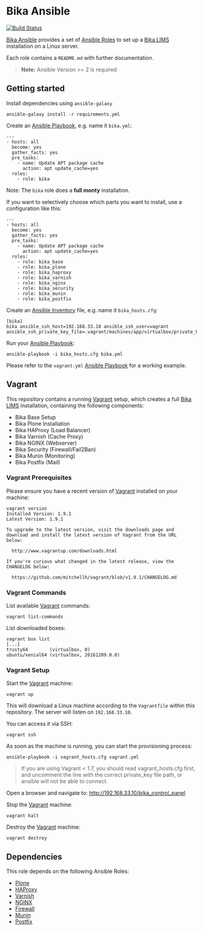 # Bika Ansible

[![Build Status](https://travis-ci.org/bikalabs/bika.ansible.svg?branch=master)](https://travis-ci.org/bikalabs/bika.ansible)

[Bika Ansible][6] provides a set of [Ansible Roles][7] to set up a
[Bika LIMS][1] installation on a Linux server.

Each role contains a `README.md` with further documentation.

> **Note:**
> Ansible Version >= 2 is required

## Getting started

Install dependencies using `ansible-galaxy`

    ansible-galaxy install -r requirements.yml

Create an [Ansible Playbook][9], e.g. name it `bika.yml`:

    ---
    - hosts: all
      become: yes
      gather_facts: yes
      pre_tasks:
        - name: Update APT package cache
          action: apt update_cache=yes
      roles:
        - role: bika

Note: The `bika` role does a **full monty** installation.

If you want to selectively choose which parts you want to install, use a configuration like this:

    ---
    - hosts: all
      become: yes
      gather_facts: yes
      pre_tasks:
        - name: Update APT package cache
          action: apt update_cache=yes
      roles:
        - role: bika_base
        - role: bika_plone
        - role: bika_haproxy
        - role: bika_varnish
        - role: bika_nginx
        - role: bika_security
        - role: bika_munin
        - role: bika_postfix

Create an [Ansible Inventory][8] file, e.g. name it `bika_hosts.cfg`:

    [bika]
    bika ansible_ssh_host=192.168.33.10 ansible_ssh_user=vagrant ansible_ssh_private_key_file=.vagrant/machines/app/virtualbox/private_key

Run your [Ansible Playbook][9]:

    ansible-playbook -i bika_hosts.cfg bika.yml

Please refer to the `vagrant.yml` [Ansible Playbook][9] for a working example.


## Vagrant

This repository contains a running [Vagrant][10] setup, which creates a full
[Bika LIMS][1] installation, containing the following components:

- Bika Base Setup
- Bika Plone Installation
- Bika HAProxy (Load Balancer)
- Bika Varnish (Cache Proxy)
- Bika NGINX (Webserver)
- Bika Security (Firewall/Fail2Ban)
- Bika Munin (Monitoring)
- Bika Postfix (Mail)

### Vagrant Prerequisites

Please ensure you have a recent version of [Vagrant][10] installed on your machine:

    vagrant version
    Installed Version: 1.9.1
    Latest Version: 1.9.1

    To upgrade to the latest version, visit the downloads page and
    download and install the latest version of Vagrant from the URL
    below:

      http://www.vagrantup.com/downloads.html

    If you're curious what changed in the latest release, view the
    CHANGELOG below:

      https://github.com/mitchellh/vagrant/blob/v1.9.1/CHANGELOG.md

### Vagrant Commands

List available [Vagrant][10] commands:

    vagrant list-commands

List downloaded boxes:

    vagrant box list
    [...]
    trusty64        (virtualbox, 0)
    ubuntu/xenial64 (virtualbox, 20161209.0.0)


### Vagrant Setup

Start the [Vagrant][10] machine:

    vagrant up

This will download a Linux machine according to the `Vagrantfile` within this
repository. The server will listen on `192.168.33.10`.

You can access it via SSH:

    vagrant ssh

As soon as the machine is running, you can start the provisioning process:

    ansible-playbook -i vagrant_hosts.cfg vagrant.yml

> If you are using Vagrant < 1.7, you should read vagrant_hosts.cfg first,
> and uncomment the line with the correct private_key file path, or ansible
> will not be able to connect.

Open a browser and navigate to: http://192.168.33.10/bika_control_panel

Stop the [Vagrant][10] machine:

    vagrant halt

Destroy the [Vagrant][10] machine:

    vagrant destroy

## Dependencies

This role depends on the following Ansible Roles:

- [Plone](https://galaxy.ansible.com/plone/plone_server)
- [HAProxy](https://galaxy.ansible.com/geerlingguy/haproxy)
- [Varnish](https://galaxy.ansible.com/geerlingguy/varnish)
- [NGINX](https://galaxy.ansible.com/geerlingguy/nginx)
- [Firewall](https://galaxy.ansible.com/HanXHX/firewall)
- [Munin](https://galaxy.ansible.com/geerlingguy/munin)
- [Postfix](https://galaxy.ansible.com/tersmitten/postfix)


[1]: https://github.com/bikalabs/bika.lims/wiki "Bika LIMS"
[2]: https://plone.org "Plone"
[3]: https://galaxy.ansible.com "Ansible Galaxy"
[4]: https://github.com/plone/ansible.plone_server "Plone Server Role"
[5]: https://galaxy.ansible.com/plone/plone_server "Plone Server on Galaxy"
[6]: https://github.com/bikalabs/bika.ansible "Bika Ansible"
[7]: https://docs.ansible.com/ansible/playbooks_roles.html "Ansible Roles"
[8]: https://docs.ansible.com/ansible/intro_inventory.html "Ansible Inventory"
[9]: https://docs.ansible.com/ansible/playbooks.html "Ansible Playbooks"
[10]: https://www.vagrantup.com/docs/getting-started/ "Vagrant"

